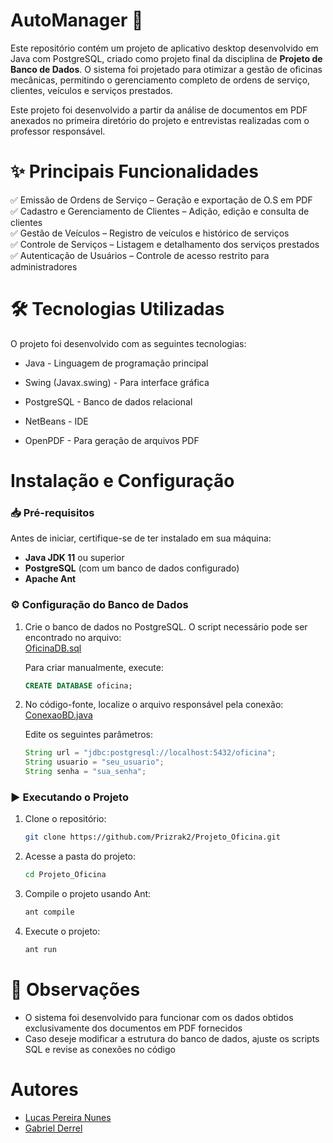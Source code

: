 # **AutoManager** 🚗

Este repositório contém um projeto de aplicativo desktop desenvolvido em Java com PostgreSQL, criado como projeto final da disciplina de **Projeto de Banco de Dados**. O sistema foi projetado para otimizar a gestão de oficinas mecânicas, permitindo o gerenciamento completo de ordens de serviço, clientes, veículos e serviços prestados.

Este projeto foi desenvolvido a partir da análise de documentos em PDF anexados no primeira diretório do projeto e entrevistas realizadas com o professor responsável.

# ✨ Principais Funcionalidades

✅ Emissão de Ordens de Serviço – Geração e exportação de O.S em PDF    
✅ Cadastro e Gerenciamento de Clientes – Adição, edição e consulta de clientes    
✅ Gestão de Veículos – Registro de veículos e histórico de serviços    
✅ Controle de Serviços – Listagem e detalhamento dos serviços prestados    
✅ Autenticação de Usuários – Controle de acesso restrito para administradores    

# 🛠️ Tecnologias Utilizadas

O projeto foi desenvolvido com as seguintes tecnologias:

- Java - Linguagem de programação principal

- Swing (Javax.swing) - Para interface gráfica

- PostgreSQL - Banco de dados relacional

- NetBeans - IDE

- OpenPDF - Para geração de arquivos PDF

# Instalação e Configuração

### 📥 Pré-requisitos

Antes de iniciar, certifique-se de ter instalado em sua máquina:

- **Java JDK 11** ou superior
- **PostgreSQL** (com um banco de dados configurado)
- **Apache Ant**

### ⚙️ Configuração do Banco de Dados
1. Crie o banco de dados no PostgreSQL. O script necessário pode ser encontrado no arquivo:    
   [OficinaDB.sql](https://github.com/Prizrak2/Projeto_Oficina/blob/main/OficinaDB.sql)
   
   Para criar manualmente, execute:

   ```sql
   CREATE DATABASE oficina;

3. No código-fonte, localize o arquivo responsável pela conexão:    
   [ConexaoBD.java](https://github.com/Prizrak2/Projeto_Oficina/blob/main/ProjetoOficina_TrabalhoFinal/src/conexao/ConexaoBD.java)
   
   Edite os seguintes parâmetros:

   ```java
   String url = "jdbc:postgresql://localhost:5432/oficina";
   String usuario = "seu_usuario";
   String senha = "sua_senha";

### ▶️ Executando o Projeto
1. Clone o repositório:

   ```bash
   git clone https://github.com/Prizrak2/Projeto_Oficina.git

2. Acesse a pasta do projeto:

   ```bash
   cd Projeto_Oficina

3. Compile o projeto usando Ant:

   ```bash
   ant compile

4. Execute o projeto:

   ```bash
   ant run

# 📌 Observações
- O sistema foi desenvolvido para funcionar com os dados obtidos exclusivamente dos documentos em PDF fornecidos
- Caso deseje modificar a estrutura do banco de dados, ajuste os scripts SQL e revise as conexões no código

# Autores

- [Lucas Pereira Nunes](https://github.com/Prizrak2)
- [Gabriel Derrel](https://github.com/gabriel0derrel)
